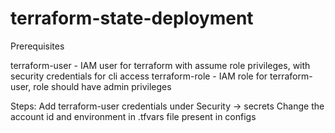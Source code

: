 # terraform-state-deployment

Prerequisites

terraform-user - IAM user for terraform with assume role privileges, with security credentials for cli access
terraform-role - IAM role for terraform-user, role should have admin privileges

Steps: 
Add terraform-user credentials under Security -> secrets Change the account id and environment in .tfvars file present in configs

